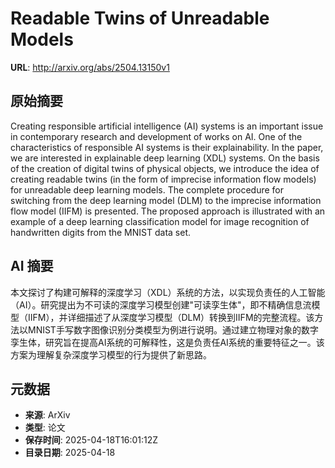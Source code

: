 # Readable Twins of Unreadable Models

**URL**: http://arxiv.org/abs/2504.13150v1

## 原始摘要

Creating responsible artificial intelligence (AI) systems is an important
issue in contemporary research and development of works on AI. One of the
characteristics of responsible AI systems is their explainability. In the
paper, we are interested in explainable deep learning (XDL) systems. On the
basis of the creation of digital twins of physical objects, we introduce the
idea of creating readable twins (in the form of imprecise information flow
models) for unreadable deep learning models. The complete procedure for
switching from the deep learning model (DLM) to the imprecise information flow
model (IIFM) is presented. The proposed approach is illustrated with an example
of a deep learning classification model for image recognition of handwritten
digits from the MNIST data set.


## AI 摘要

本文探讨了构建可解释的深度学习（XDL）系统的方法，以实现负责任的人工智能（AI）。研究提出为不可读的深度学习模型创建"可读孪生体"，即不精确信息流模型（IIFM），并详细描述了从深度学习模型（DLM）转换到IIFM的完整流程。该方法以MNIST手写数字图像识别分类模型为例进行说明。通过建立物理对象的数字孪生体，研究旨在提高AI系统的可解释性，这是负责任AI系统的重要特征之一。该方案为理解复杂深度学习模型的行为提供了新思路。

## 元数据

- **来源**: ArXiv
- **类型**: 论文
- **保存时间**: 2025-04-18T16:01:12Z
- **目录日期**: 2025-04-18
